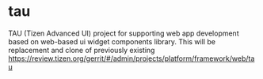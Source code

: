 # tau
TAU (Tizen Advanced UI) project for supporting web app development based on web-based ui widget components library.  This will be replacement and clone of previously existing https://review.tizen.org/gerrit/#/admin/projects/platform/framework/web/tau
